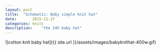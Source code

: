 ```yaml
---
layout: post
title: 	"Schematic: Baby simple knit hat"
date:		2015-11-27
categories:	knits
description: 	"the 24h baby hat"
---
```

![cotton knit baby hat]({{ site.url }}/assets/images/babyknithat-400w.gif)

